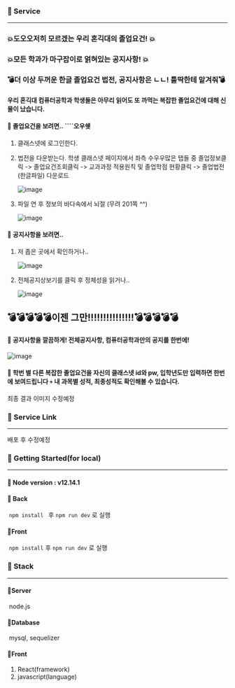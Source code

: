 ### :book: Service

---

### :boom:도오오저히 모르겠는 우리 혼긱대의 졸업요건! :boom:

### :boom:모든 학과가 마구잡이로 얽혀있는 공지사항! :boom:

### :bomb:더 이상 두꺼운 한글 졸업요건 법전, 공지사항은 ㄴㄴ! 틀딱한테 맡겨줘:bomb:

#### 우리 혼긱대 컴퓨터공학과 학생들은 아무리 읽어도 또 까먹는 복잡한 졸업요건에 대해 신물이 났습니다.

#### :bug: 졸업요건을 보려면.. ````오우쉣

1. 클래스넷에 로그인한다.

2. 법전을 다운받는다. 학생 클래스넷 페이지에서 좌측 수우우많은 탭들 중 졸업정보클릭 -> 졸업요건조회클릭 -> 교과과정 적용원칙 및 졸업학점 현황클릭 -> 졸업법전(한글파일) 다운로드

   ![image](https://user-images.githubusercontent.com/22141521/91715429-9a200e00-ebc8-11ea-906f-9db5c586c885.png)

3. 파일 연 후 정보의 바다속에서 뇌절 (무려 201쪽 ^^)

   ![image](https://user-images.githubusercontent.com/22141521/91716735-2b907f80-ebcb-11ea-90b3-50d3e63cef19.png)

#### :bug: 공지사항을 보려면..

1. 저 좁은 곳에서 확인하거나..

   ![image](https://user-images.githubusercontent.com/22141521/91716543-d9e7f500-ebca-11ea-8798-dbd9b8550227.png)

2. 전체공지상보기를 클릭 후 정체성을 읽거나..

   ![image](https://user-images.githubusercontent.com/22141521/91716814-4c58d500-ebcb-11ea-8da2-d16c4d15922d.png)

## :bomb::bomb::bomb::bomb::bomb:이젠 그만!!!!!!!!!!!!!!!:bomb::bomb::bomb::bomb::bomb:

#### :bug: 공지사항을 깔끔하게! 전체공지사항, 컴퓨터공학과만의 공지를 한번에!

![image](https://user-images.githubusercontent.com/22141521/91717474-8ecee180-ebcc-11ea-9eff-c24c926b91cb.png)

#### :bug: ​학번 별 다른 복잡한 졸업요건을 자신의 클래스넷 id와 pw, 입학년도만 입력하면 한번에 보여드립니다 `+` 내 과목별 성적, 최종성적도 확인해볼 수 있습니다.

최종 결과 이미지 수정예정

### :book: ​Service Link

---

배포 후 수정예정

### :book: Getting Started(for local)

---

#### :bug: Node version : v12.14.1

#### :bug: Back

​ `npm install ` 후 `npm run dev` 로 실행

#### :bug: ​Front

​ `npm install` 후 `npm run dev` 로 실행

### :book: Stack

---

#### :bug: ​Server

​ node.js

#### :bug:Database

​ mysql, sequelizer

#### :bug: ​Front

1. React(framework)
2. javascript(language)

